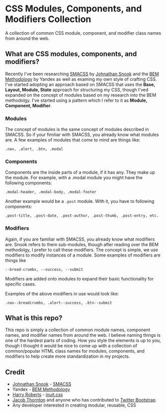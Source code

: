 CSS Modules, Components, and Modifiers Collection
=================================================

A collection of common CSS module, component, and modifier class names from around the web.

## What are CSS modules, components, and modifiers?

Recently I've been researching [SMACSS](http://smacss.com) by [Johnathan Snook](https://twitter.com/snookca)  and the [BEM Methodology](http://bem.info/) by Yandex as well as examing my own 
style of crafting CSS. I've started adopting an approach based on SMACSS that uses the **Base, Layout, Module, State** 
approach for structuring my CSS, though I'ved expanded on the concept of modules based on my research
into the BEM methodolgy. I've started using a pattern which I refer to it as **Module, Component, Modifier**.

### Modules

The concept of modules is the same concept of modules described in SMACSS. So if your fimiliar with SMACSS, you already know what modules are.
A few examples of modules that come to mind are things like:

`.nav, .alert, .btn, .modal`

### Components

Components are the inside parts of a module, if it has any. They make up the module. For example, with a .modal module you might have the following components:

`.modal-header, .modal-body, .modal-footer`

Another example would be a `.post` module. With it, you have to following components:

`.post-title, .post-date, .post-author, .post-thumb, .post-entry, etc.`

### Modifiers

Again, if you are familiar with SMACSS, you already know what modifiers are. Snook refers to them sub-modules, though after reading over the BEM methodolgy, I prefer to call these modifiers.
The concept is simple, we use modifiers to modify instances of a module. Some examples of modifiers are things like

`--bread-crumbs, --success, --submit`

Modifiers are added onto modules to expand their basic functionality for specific cases.

Examples of the above modifiers in use would look like:

`.nav--breadcrumbs, .alert--success, .btn--submit`

## What is this repo?
This repo is simply a collection of common module names, component names, and modifier names from around the web. I believe naming things is one of the hardest parts of coding. How you style the elements is up to you, though I thought it would be nice to come up with a collection of common/popular HTML class names for modules, components, and modifiers to help create more standardization in my projects.

## Credit

- [Johnathan Snook](https://twitter.com/snookca) - [SMACSS](http://smacss.com)
- Yandex - [BEM Methodology](http://bem.info/)
- [Harry Roberts](https://twitter.com/csswizardry) - [inuit.css](http://inuitcss.com/)
- [Jacob Thornton](https://twitter.com/fat) and anyone who has contributed to [Twitter Bootstrap](http://twitter.github.com/bootstrap/)
- Any developer interested in creating modular, reusable, CSS
